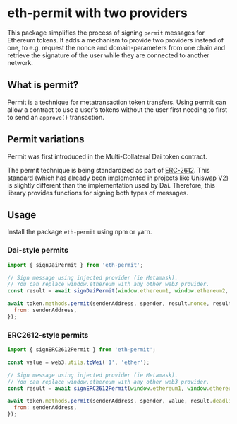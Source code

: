 # eth-permit with two providers

This package simplifies the process of signing `permit` messages for Ethereum tokens. It adds a mechanism to provide two providers instead of one, to e.g. request the nonce and domain-parameters from one chain and retrieve the signature of the user while they are connected to another network.

## What is permit?

Permit is a technique for metatransaction token transfers. Using permit can allow a contract
to use a user's tokens without the user first needing to first to send an `approve()` transaction.

## Permit variations

Permit was first introduced in the Multi-Collateral Dai token contract.

The permit technique is being standardized as part of [ERC-2612](https://github.com/ethereum/EIPs/issues/2613).
This standard (which has already been implemented in projects like Uniswap V2) is slightly
different than the implementation used by Dai. Therefore, this library provides functions
for signing both types of messages.

## Usage

Install the package `eth-permit` using npm or yarn.

### Dai-style permits

```javascript
import { signDaiPermit } from 'eth-permit';

// Sign message using injected provider (ie Metamask).
// You can replace window.ethereum with any other web3 provider.
const result = await signDaiPermit(window.ethereum1, window.ethereum2, tokenAddress, senderAddress, spender);

await token.methods.permit(senderAddress, spender, result.nonce, result.expiry, true, result.v, result.r, result.s).send({
  from: senderAddress,
});
```

### ERC2612-style permits

```javascript
import { signERC2612Permit } from 'eth-permit';

const value = web3.utils.toWei('1', 'ether');

// Sign message using injected provider (ie Metamask).
// You can replace window.ethereum with any other web3 provider.
const result = await signERC2612Permit(window.ethereum1, window.ethereum2, tokenAddress, senderAddress, spender, value);

await token.methods.permit(senderAddress, spender, value, result.deadline, result.v, result.r, result.s).send({
  from: senderAddress,
});
```
